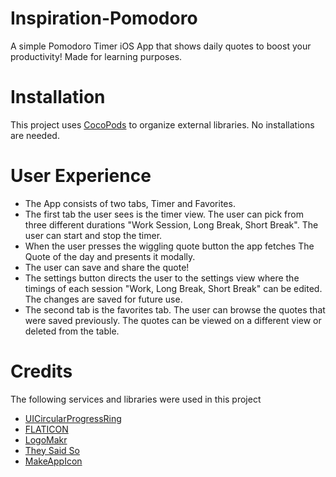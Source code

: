 # Inspiration-Pomodoro
A simple Pomodoro Timer iOS App that shows daily quotes to boost your productivity!
Made for learning purposes.
# Installation 
This project uses <a href="https://cocoapods.org/"> CocoPods</a> to organize external libraries. No installations are needed.
# User Experience
* The App consists of two tabs, Timer and Favorites.
* The first tab the user sees is the timer view. The user can pick from three different durations "Work Session, Long Break, Short Break". The user can start and stop the timer. 
* When the user presses the wiggling quote button the app fetches The Quote of the day and presents it modally.
* The user can save and share the quote!
* The settings button directs the user to the settings view where the timings of each session "Work, Long Break, Short Break" can be edited. The changes are saved for future use.
* The second tab is the favorites tab. The user can browse the quotes that were saved previously. The quotes can be viewed on a different view or deleted from the table.
# Credits
The following services and libraries were used in this project
* <a href="https://github.com/luispadron/UICircularProgressRing">UICircularProgressRing</a>
* <a href="https://www.flaticon.com">FLATICON</a>
* <a href="https://logomakr.com">LogoMakr</a>
* <a href="https://theysaidso.com/">They Said So</a>
* <a href="https://makeappicon.com/">MakeAppIcon</a>
